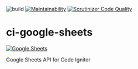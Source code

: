 ![build](https://github.com/francis94c/ci-google-sheets/workflows/build/badge.svg) [![Maintainability](https://api.codeclimate.com/v1/badges/74094c1eb75848df7491/maintainability)](https://codeclimate.com/github/francis94c/ci-google-sheets/maintainability) [![Scrutinizer Code Quality](https://scrutinizer-ci.com/g/francis94c/ci-google-sheets/badges/quality-score.png?b=master)](https://scrutinizer-ci.com/g/francis94c/ci-google-sheets/?branch=master)

# ci-google-sheets

[![Google Sheets](https://res.cloudinary.com/francis94c/image/upload/c_scale,w_150/v1584798927/googlesheets.png)](https://sheets.google.com)

Google Sheets API for Code Igniter
